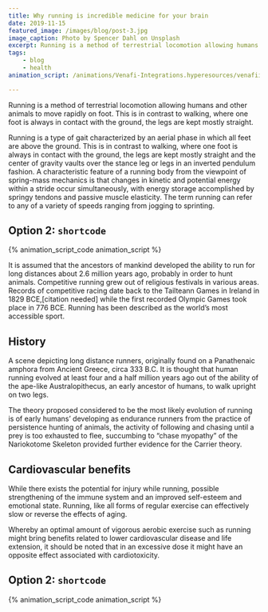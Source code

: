 ```yaml
---
title: Why running is incredible medicine for your brain
date: 2019-11-15
featured_image: /images/blog/post-3.jpg
image_caption: Photo by Spencer Dahl on Unsplash
excerpt: Running is a method of terrestrial locomotion allowing humans and other animals to move rapidly on foot. This is in contrast to walking, where one foot is always in contact with the ground, the legs are kept mostly straight.
tags:
    - blog
    - health
animation_script: /animations/Venafi-Integrations.hyperesources/venafiintegrations_hype_generated_script.js

---
```


Running is a method of terrestrial locomotion allowing humans and other animals to move rapidly on foot. This is in contrast to walking, where one foot is always in contact with the ground, the legs are kept mostly straight.


Running is a type of gait characterized by an aerial phase in which all feet are above the ground. This is in contrast to walking, where one foot is always in contact with the ground, the legs are kept mostly straight and the center of gravity vaults over the stance leg or legs in an inverted pendulum fashion. A characteristic feature of a running body from the viewpoint of spring-mass mechanics is that changes in kinetic and potential energy within a stride occur simultaneously, with energy storage accomplished by springy tendons and passive muscle elasticity. The term running can refer to any of a variety of speeds ranging from jogging to sprinting.

<aside>
  <h2>Option 2: <code>shortcode</code></h2>
  {% animation_script_code animation_script %}
</aside>

It is assumed that the ancestors of mankind developed the ability to run for long distances about 2.6 million years ago, probably in order to hunt animals. Competitive running grew out of religious festivals in various areas. Records of competitive racing date back to the Tailteann Games in Ireland in 1829 BCE,[citation needed] while the first recorded Olympic Games took place in 776 BCE. Running has been described as the world’s most accessible sport.

## History

A scene depicting long distance runners, originally found on a Panathenaic amphora from Ancient Greece, circa 333 B.C.
It is thought that human running evolved at least four and a half million years ago out of the ability of the ape-like Australopithecus, an early ancestor of humans, to walk upright on two legs.

The theory proposed considered to be the most likely evolution of running is of early humans’ developing as endurance runners from the practice of persistence hunting of animals, the activity of following and chasing until a prey is too exhausted to flee, succumbing to “chase myopathy” of the Nariokotome Skeleton provided further evidence for the Carrier theory.

## Cardiovascular benefits

While there exists the potential for injury while running, possible strengthening of the immune system and an improved self-esteem and emotional state. Running, like all forms of regular exercise can effectively slow or reverse the effects of aging.

Whereby an optimal amount of vigorous aerobic exercise such as running might bring benefits related to lower cardiovascular disease and life extension, it should be noted that in an excessive dose it might have an opposite effect associated with cardiotoxicity.

<aside>
  <h2>Option 2: <code>shortcode</code></h2>
  {% animation_script_code animation_script %}
</aside>
